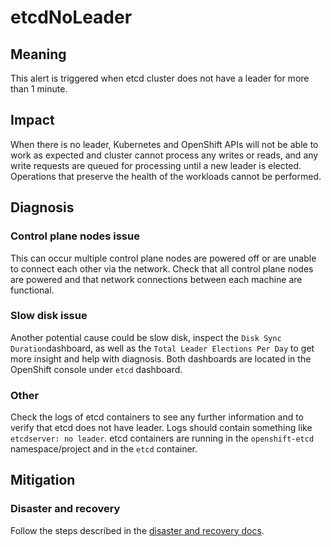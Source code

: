 # etcdNoLeader

## Meaning

This alert is triggered when etcd cluster does not have a leader for more than 1
minute.

## Impact

When there is no leader, Kubernetes and OpenShift APIs will not be able to work
as expected and cluster cannot process any writes or reads, and any write
requests are queued for processing until a new leader is elected. Operations
that preserve the health of the workloads cannot be performed.

## Diagnosis

### Control plane nodes issue

This can occur multiple control plane nodes are powered off or are unable to
connect each other via the network. Check that all control plane nodes are
powered and that network connections between each machine are functional.

### Slow disk issue

Another potential cause could be slow disk, inspect the `Disk Sync
Duration`dashboard, as well as the `Total Leader Elections Per Day` to get more
insight and help with diagnosis. Both dashboards are located in the OpenShift
console under `etcd` dashboard.

### Other

Check the logs of etcd containers to see any further information and to verify
that etcd does not have leader. Logs should contain something like `etcdserver:
no leader`. etcd containers are running in the `openshift-etcd`
namespace/project and in the `etcd` container.

## Mitigation

### Disaster and recovery

Follow the steps described in the [disaster and recovery docs][docs].


[docs]: https://docs.openshift.com/container-platform/4.7/backup_and_restore/disaster_recovery/about-disaster-recovery.html
